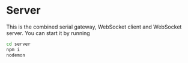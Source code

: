 # Server
This is the combined serial gateway, WebSocket client and WebSocket server. You can start it by running
```bash
cd server
npm i
nodemon
```

